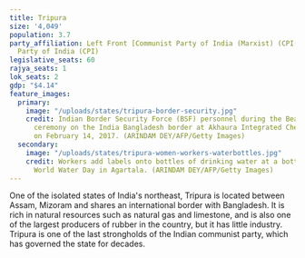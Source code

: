```yaml
---
title: Tripura
size: '4,049'
population: 3.7
party_affiliation: Left Front [Communist Party of India (Marxist) (CPI(M)) & Communist
  Party of India (CPI)
legislative_seats: 60
rajya_seats: 1
lok_seats: 2
gdp: "$4.14"
feature_images:
  primary:
    image: "/uploads/states/tripura-border-security.jpg"
    credit: Indian Border Security Force (BSF) personnel during the Beating Retreat
      ceremony on the India Bangladesh border at Akhaura Integrated Checkpost in Agartala
      on February 14, 2017. (ARINDAM DEY/AFP/Getty Images)
  secondary:
    image: "/uploads/states/tripura-women-workers-waterbottles.jpg"
    credit: Workers add labels onto bottles of drinking water at a bottling unit on
      World Water Day in Agartala. (ARINDAM DEY/AFP/Getty Images)
---
```


One of the isolated states of India's northeast, Tripura is located between Assam, Mizoram and shares an international border with Bangladesh. It is rich in natural resources such as natural gas and limestone, and is also one of the largest producers of rubber in the country, but it has little industry. Tripura is one of the last strongholds of the Indian communist party, which has governed the state for decades.
